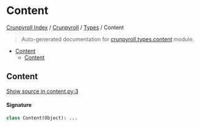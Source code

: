 # Content

[Crunpyroll Index](../../README.md#crunpyroll-index) / [Crunpyroll](../index.md#crunpyroll) / [Types](./index.md#types) / Content

> Auto-generated documentation for [crunpyroll.types.content](https://github.com/stefanodvx/crunpyroll/blob/main/crunpyroll/types/content.py) module.

- [Content](#content)
  - [Content](#content-1)

## Content

[Show source in content.py:3](https://github.com/stefanodvx/crunpyroll/blob/main/crunpyroll/types/content.py#L3)

#### Signature

```python
class Content(Object): ...
```